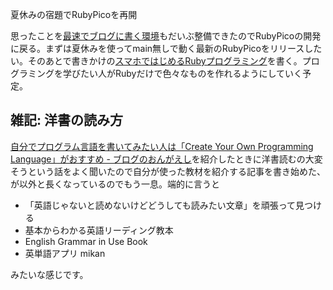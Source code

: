 夏休みの宿題でRubyPicoを再開
<!-- 10328749687178504418 -->
思ったことを[最速でブログに書く環境](http://ongaeshi.hatenablog.com/entry/hatenablog-writer)もだいぶ整備できたのでRubyPicoの開発に戻る。まずは夏休みを使ってmain無しで動く最新のRubyPicoをリリースしたい。そのあとで書きかけの[スマホではじめるRubyプログラミング](http://rubypico.ongaeshi.me/ja/doc/sumaho_de_ruby/)を書く。プログラミングを学びたい人がRubyだけで色々なものを作れるようにしていく予定。

## 雑記: 洋書の読み方
[自分でプログラム言語を書いてみたい人は「Create Your Own Programming Language」がおすすめ - ブログのおんがえし](http://ongaeshi.hatenablog.com/entry/create-your-own-programming-language)を紹介したときに洋書読むの大変そうという話をよく聞いたので自分が使った教材を紹介する記事を書き始めた、が以外と長くなっているのでもう一息。端的に言うと

- 「英語じゃないと読めないけどどうしても読みたい文章」を頑張って見つける
- 基本からわかる英語リーディング教本
- English Grammar in Use Book
- 英単語アプリ mikan

みたいな感じです。